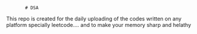            # DSA
This repo is created for the daily uploading of the codes written on any platform specially leetcode....  and to make your memory sharp and helathy                      
